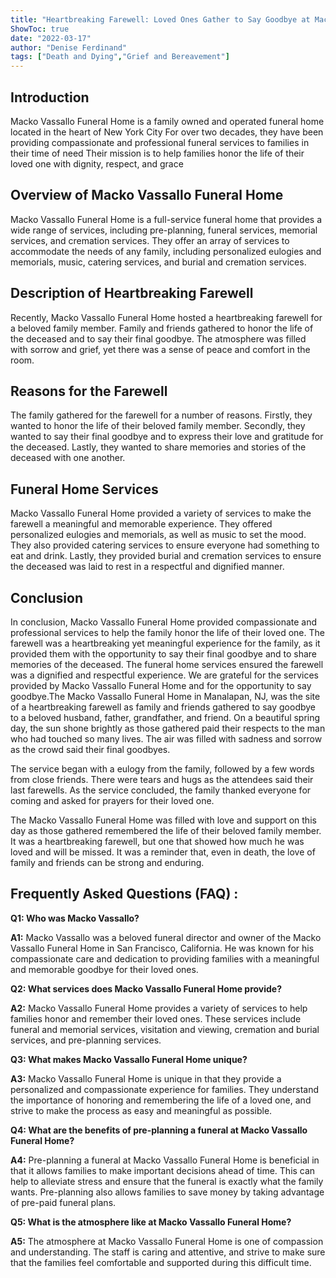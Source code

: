 ```yaml
---
title: "Heartbreaking Farewell: Loved Ones Gather to Say Goodbye at Macko Vassallo Funeral Home"
ShowToc: true 
date: "2022-03-17"
author: "Denise Ferdinand" 
tags: ["Death and Dying","Grief and Bereavement"]
---
```

## Introduction

Macko Vassallo Funeral Home is a family owned and operated funeral home located in the heart of New York City For over two decades, they have been providing compassionate and professional funeral services to families in their time of need Their mission is to help families honor the life of their loved one with dignity, respect, and grace 

## Overview of Macko Vassallo Funeral Home

Macko Vassallo Funeral Home is a full-service funeral home that provides a wide range of services, including pre-planning, funeral services, memorial services, and cremation services. They offer an array of services to accommodate the needs of any family, including personalized eulogies and memorials, music, catering services, and burial and cremation services. 

## Description of Heartbreaking Farewell

Recently, Macko Vassallo Funeral Home hosted a heartbreaking farewell for a beloved family member. Family and friends gathered to honor the life of the deceased and to say their final goodbye. The atmosphere was filled with sorrow and grief, yet there was a sense of peace and comfort in the room. 

## Reasons for the Farewell

The family gathered for the farewell for a number of reasons. Firstly, they wanted to honor the life of their beloved family member. Secondly, they wanted to say their final goodbye and to express their love and gratitude for the deceased. Lastly, they wanted to share memories and stories of the deceased with one another. 

## Funeral Home Services

Macko Vassallo Funeral Home provided a variety of services to make the farewell a meaningful and memorable experience. They offered personalized eulogies and memorials, as well as music to set the mood. They also provided catering services to ensure everyone had something to eat and drink. Lastly, they provided burial and cremation services to ensure the deceased was laid to rest in a respectful and dignified manner. 

## Conclusion

In conclusion, Macko Vassallo Funeral Home provided compassionate and professional services to help the family honor the life of their loved one. The farewell was a heartbreaking yet meaningful experience for the family, as it provided them with the opportunity to say their final goodbye and to share memories of the deceased. The funeral home services ensured the farewell was a dignified and respectful experience. We are grateful for the services provided by Macko Vassallo Funeral Home and for the opportunity to say goodbye.The Macko Vassallo Funeral Home in Manalapan, NJ, was the site of a heartbreaking farewell as family and friends gathered to say goodbye to a beloved husband, father, grandfather, and friend. On a beautiful spring day, the sun shone brightly as those gathered paid their respects to the man who had touched so many lives. The air was filled with sadness and sorrow as the crowd said their final goodbyes.

The service began with a eulogy from the family, followed by a few words from close friends. There were tears and hugs as the attendees said their last farewells. As the service concluded, the family thanked everyone for coming and asked for prayers for their loved one.

The Macko Vassallo Funeral Home was filled with love and support on this day as those gathered remembered the life of their beloved family member. It was a heartbreaking farewell, but one that showed how much he was loved and will be missed. It was a reminder that, even in death, the love of family and friends can be strong and enduring.

## Frequently Asked Questions (FAQ) :
**Q1: Who was Macko Vassallo?**

**A1:** Macko Vassallo was a beloved funeral director and owner of the Macko Vassallo Funeral Home in San Francisco, California. He was known for his compassionate care and dedication to providing families with a meaningful and memorable goodbye for their loved ones. 

**Q2: What services does Macko Vassallo Funeral Home provide?**

**A2:** Macko Vassallo Funeral Home provides a variety of services to help families honor and remember their loved ones. These services include funeral and memorial services, visitation and viewing, cremation and burial services, and pre-planning services.

**Q3: What makes Macko Vassallo Funeral Home unique?**

**A3:** Macko Vassallo Funeral Home is unique in that they provide a personalized and compassionate experience for families. They understand the importance of honoring and remembering the life of a loved one, and strive to make the process as easy and meaningful as possible. 

**Q4: What are the benefits of pre-planning a funeral at Macko Vassallo Funeral Home?**

**A4:** Pre-planning a funeral at Macko Vassallo Funeral Home is beneficial in that it allows families to make important decisions ahead of time. This can help to alleviate stress and ensure that the funeral is exactly what the family wants. Pre-planning also allows families to save money by taking advantage of pre-paid funeral plans. 

**Q5: What is the atmosphere like at Macko Vassallo Funeral Home?**

**A5:** The atmosphere at Macko Vassallo Funeral Home is one of compassion and understanding. The staff is caring and attentive, and strive to make sure that the families feel comfortable and supported during this difficult time.



